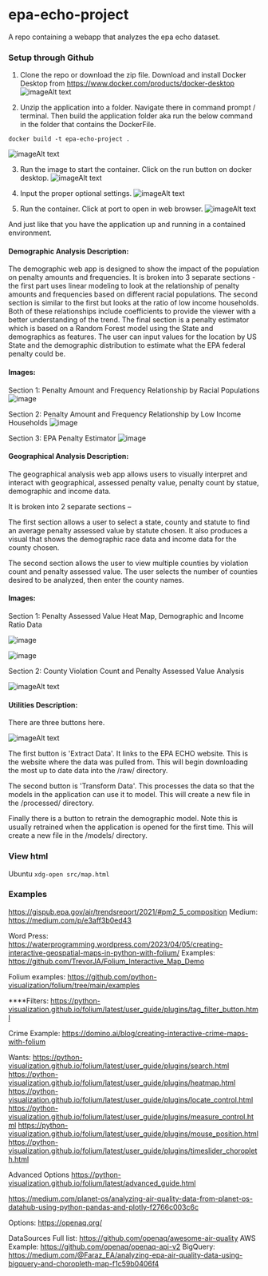 # epa-echo-project

A repo containing a webapp that analyzes the epa echo dataset.

### Setup through Github

1. Clone the repo or download the zip file. Download and install Docker Desktop from https://www.docker.com/products/docker-desktop
   ![imageAlt text](./lib/images/1_repo.png)

2. Unzip the application into a folder. Navigate there in command prompt / terminal. Then build the application folder aka run the below command in the folder that contains the DockerFile.

```
docker build -t epa-echo-project .

```

![imageAlt text](./lib/images/2_cmd_line.png)

3. Run the image to start the container. Click on the run button on docker desktop.
   ![imageAlt text](./lib/images/3_image.png)

4. Input the proper optional settings.
   ![imageAlt text](./lib/images/4_image_setup.png)

5. Run the container. Click at port to open in web browser.
   ![imageAlt text](./lib/images/5_run_container.png)

And just like that you have the application up and running in a contained environment.

#### Demographic Analysis Description:

The demographic web app is designed to show the impact of the population on penalty amounts and frequencies.
It is broken into 3 separate sections - the first part uses linear modeling to look at the relationship of penalty amounts and frequencies based on different racial populations. The second section is similar to the first but looks at the ratio of low income households.
Both of these relationships include coefficients to provide the viewer with a better understanding of the trend. The final section is a penalty estimator which is based on a Random Forest model using the State and demographics as features. The user can input values for the location by US State and the demographic distribution to estimate what the EPA federal penalty could be.

#### Images:

Section 1: Penalty Amount and Frequency Relationship by Racial Populations
![image](https://github.com/Mik-dot/epa-echo-project/assets/58948167/9524bfea-2aec-4ed7-8f52-f48cc37e9d63)

Section 2: Penalty Amount and Frequency Relationship by Low Income Households
![image](https://github.com/Mik-dot/epa-echo-project/assets/58948167/c96e9ec9-327c-4d99-be8e-a1ec268a54aa)

Section 3: EPA Penalty Estimator
![image](https://github.com/Mik-dot/epa-echo-project/assets/58948167/bec37049-37aa-4a1f-acc4-4420d866f091)

#### Geographical Analysis Description:

The geographical analysis web app allows users to visually interpret and interact with geographical, assessed penalty value, penalty count by statue, demographic and income data.

It is broken into 2 separate sections –

The first section allows a user to select a state, county and statute to find an average penalty assessed value by statute chosen. It also produces a visual that shows the demographic race data and income data for the county chosen.

The second section allows the user to view multiple counties by violation count and penalty assessed value. The user selects the number of counties desired to be analyzed, then enter the county names.

#### Images:

Section 1: Penalty Assessed Value Heat Map, Demographic and Income Ratio Data

![image](./lib/images/image.png)

![image](./lib/images/image-1.png)

Section 2: County Violation Count and Penalty Assessed Value Analysis

![imageAlt text](./lib/images/image-2.png)

#### Utilities Description:

There are three buttons here.

![imageAlt text](./lib/images/6_app_utilities.png)

The first button is 'Extract Data'. It links to the EPA ECHO website. This is the website where the data was pulled from. This will begin downloading the most up to date data into the /raw/ directory.

The second button is 'Transform Data'. This processes the data so that the models in the application can use it to model. This will create a new file in the /processed/ directory.

Finally there is a button to retrain the demographic model. Note this is usually retrained when the application is opened for the first time. This will create a new file in the /models/ directory.

### View html

Ubuntu `xdg-open src/map.html`

### Examples

https://gispub.epa.gov/air/trendsreport/2021/#pm2_5_composition
Medium: https://medium.com/p/e3aff3b0ed43

Word Press: https://waterprogramming.wordpress.com/2023/04/05/creating-interactive-geospatial-maps-in-python-with-folium/
Examples: https://github.com/TrevorJA/Folium_Interactive_Map_Demo

Folium examples: https://github.com/python-visualization/folium/tree/main/examples

\*\*\*\*Filters: https://python-visualization.github.io/folium/latest/user_guide/plugins/tag_filter_button.html

Crime Example: https://domino.ai/blog/creating-interactive-crime-maps-with-folium

Wants:
https://python-visualization.github.io/folium/latest/user_guide/plugins/search.html
https://python-visualization.github.io/folium/latest/user_guide/plugins/heatmap.html
https://python-visualization.github.io/folium/latest/user_guide/plugins/locate_control.html
https://python-visualization.github.io/folium/latest/user_guide/plugins/measure_control.html
https://python-visualization.github.io/folium/latest/user_guide/plugins/mouse_position.html
https://python-visualization.github.io/folium/latest/user_guide/plugins/timeslider_choropleth.html

Advanced Options
https://python-visualization.github.io/folium/latest/advanced_guide.html

https://medium.com/planet-os/analyzing-air-quality-data-from-planet-os-datahub-using-python-pandas-and-plotly-f2766c003c6c

Options:
https://openaq.org/

DataSources
Full list: https://github.com/openaq/awesome-air-quality
AWS Example: https://github.com/openaq/openaq-api-v2
BigQuery: https://medium.com/@Faraz_EA/analyzing-epa-air-quality-data-using-bigquery-and-choropleth-map-f1c59b0406f4
